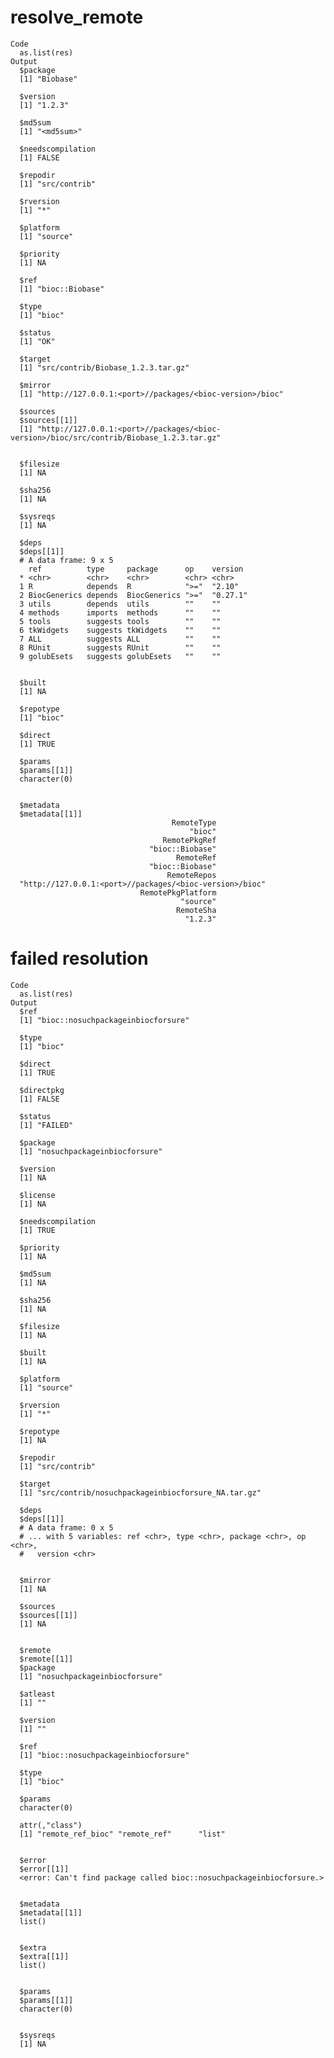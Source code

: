 # resolve_remote

    Code
      as.list(res)
    Output
      $package
      [1] "Biobase"
      
      $version
      [1] "1.2.3"
      
      $md5sum
      [1] "<md5sum>"
      
      $needscompilation
      [1] FALSE
      
      $repodir
      [1] "src/contrib"
      
      $rversion
      [1] "*"
      
      $platform
      [1] "source"
      
      $priority
      [1] NA
      
      $ref
      [1] "bioc::Biobase"
      
      $type
      [1] "bioc"
      
      $status
      [1] "OK"
      
      $target
      [1] "src/contrib/Biobase_1.2.3.tar.gz"
      
      $mirror
      [1] "http://127.0.0.1:<port>//packages/<bioc-version>/bioc"
      
      $sources
      $sources[[1]]
      [1] "http://127.0.0.1:<port>//packages/<bioc-version>/bioc/src/contrib/Biobase_1.2.3.tar.gz"
      
      
      $filesize
      [1] NA
      
      $sha256
      [1] NA
      
      $sysreqs
      [1] NA
      
      $deps
      $deps[[1]]
      # A data frame: 9 x 5
        ref          type     package      op    version 
      * <chr>        <chr>    <chr>        <chr> <chr>   
      1 R            depends  R            ">="  "2.10"  
      2 BiocGenerics depends  BiocGenerics ">="  "0.27.1"
      3 utils        depends  utils        ""    ""      
      4 methods      imports  methods      ""    ""      
      5 tools        suggests tools        ""    ""      
      6 tkWidgets    suggests tkWidgets    ""    ""      
      7 ALL          suggests ALL          ""    ""      
      8 RUnit        suggests RUnit        ""    ""      
      9 golubEsets   suggests golubEsets   ""    ""      
      
      
      $built
      [1] NA
      
      $repotype
      [1] "bioc"
      
      $direct
      [1] TRUE
      
      $params
      $params[[1]]
      character(0)
      
      
      $metadata
      $metadata[[1]]
                                        RemoteType 
                                            "bioc" 
                                      RemotePkgRef 
                                   "bioc::Biobase" 
                                         RemoteRef 
                                   "bioc::Biobase" 
                                       RemoteRepos 
      "http://127.0.0.1:<port>//packages/<bioc-version>/bioc" 
                                 RemotePkgPlatform 
                                          "source" 
                                         RemoteSha 
                                           "1.2.3" 
      
      

# failed resolution

    Code
      as.list(res)
    Output
      $ref
      [1] "bioc::nosuchpackageinbiocforsure"
      
      $type
      [1] "bioc"
      
      $direct
      [1] TRUE
      
      $directpkg
      [1] FALSE
      
      $status
      [1] "FAILED"
      
      $package
      [1] "nosuchpackageinbiocforsure"
      
      $version
      [1] NA
      
      $license
      [1] NA
      
      $needscompilation
      [1] TRUE
      
      $priority
      [1] NA
      
      $md5sum
      [1] NA
      
      $sha256
      [1] NA
      
      $filesize
      [1] NA
      
      $built
      [1] NA
      
      $platform
      [1] "source"
      
      $rversion
      [1] "*"
      
      $repotype
      [1] NA
      
      $repodir
      [1] "src/contrib"
      
      $target
      [1] "src/contrib/nosuchpackageinbiocforsure_NA.tar.gz"
      
      $deps
      $deps[[1]]
      # A data frame: 0 x 5
      # ... with 5 variables: ref <chr>, type <chr>, package <chr>, op <chr>,
      #   version <chr>
      
      
      $mirror
      [1] NA
      
      $sources
      $sources[[1]]
      [1] NA
      
      
      $remote
      $remote[[1]]
      $package
      [1] "nosuchpackageinbiocforsure"
      
      $atleast
      [1] ""
      
      $version
      [1] ""
      
      $ref
      [1] "bioc::nosuchpackageinbiocforsure"
      
      $type
      [1] "bioc"
      
      $params
      character(0)
      
      attr(,"class")
      [1] "remote_ref_bioc" "remote_ref"      "list"           
      
      
      $error
      $error[[1]]
      <error: Can't find package called bioc::nosuchpackageinbiocforsure.>
      
      
      $metadata
      $metadata[[1]]
      list()
      
      
      $extra
      $extra[[1]]
      list()
      
      
      $params
      $params[[1]]
      character(0)
      
      
      $sysreqs
      [1] NA
      

